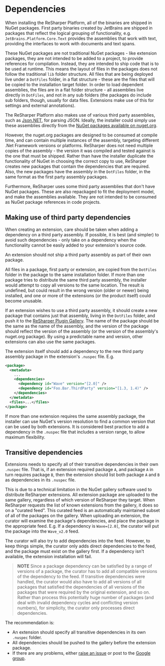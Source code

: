 ---
---

# Dependencies

When installing the ReSharper Platform, all of the binaries are shipped in NuGet packages. First party binaries created by JetBrains are shipped in packages that reflect the logical grouping of functionality, e.g. `JetBrains.Platform.Core.Text` provides the assemblies that work with text, providing the interfaces to work with documents and text spans.

These NuGet packages are not traditional NuGet packages - like extension packages, they are not intended to be added to a project, to provide references for compilation. Instead, they are intended to ship code that is to be used at runtime. This means the layout of files in the packages does not follow the traditional `lib` folder structure. All files that are being deployed live under a `DotFiles` folder, in a flat structure - these are the files that will be copied to the installation target folder. In order to load dependent assemblies, the files are in a flat folder structure - all assemblies live directly in `DotFiles`, and not in any sub folders (the packages do include sub folders, though, usually for data files. Extensions make use of this for settings and external annotations).

The ReSharper Platform also makes use of various third party assemblies, such as [Json.NET](http://www.newtonsoft.com/json), for parsing JSON. Ideally, the installer could simply use these assemblies directly from the [NuGet packages available on nuget.org](https://www.nuget.org/packages/Newtonsoft.Json/).

However, the nuget.org packages are designed to be consumed at compile time, and can contain multiple instances of the assembly, targeting different .Net Framework versions or platforms. ReSharper does not need multiple copies of the assembly - the version it was compiled and tested against is the one that must be shipped. Rather than have the installer duplicate the functionality of NuGet in choosing the correct copy to use, ReSharper creates new packages that contain the dependencies that are required. Also, the new packages have the assembly in the `DotFiles` folder, in the same format as the first party assembly packages.

Furthermore, ReSharper uses some third party assemblies that don't have NuGet packages. These are also repackaged to fit the deployment model, and make the assemblies available. They are not intended to be consumed as NuGet package references in code projects.

## Making use of third party dependencies

When creating an extension, care should be taken when adding a dependency on a third party assembly. If possible, it is best (and simpler) to avoid such dependencies - only take on a dependency when the functionality cannot be easily added to your extension's source code.

An extension should not ship a third party assembly as part of their own package.

All files in a package, first party or extension, are copied from the `DotFiles` folder in the package to the same installation folder. If more than one package tries to distribute the same third party assembly, the installer would attempt to copy all versions to the same location. The result is undefined, but could result in the wrong version (older or newer) being installed, and one or more of the extensions (or the product itself) could become unusable.

If an extension wishes to use a third party assembly, it should create a new package that contains just that assembly, living in the `DotFiles` folder, and push it to the [ReSharper Plugin Gallery](https://resharper-plugins.jetbrains.com). The name of the package should be the same as the name of the assembly, and the version of the package should reflect the version of the assembly (or the version of the assembly's nuget.org package). By using a predictable name and version, other extensions can also use the same packages.

The extension itself should add a dependency to the new third party assembly package in the extension's `.nuspec` file. E.g.

```xml
<package>
  <metadata>
    ...
    <dependencies>
      <dependency id="Wave" version="[2.0]" />
      <dependency id="Foo.Bar.ThirdParty" version="[1.3, 1.4)" />
    </dependencies>
  </metadata>
  <files>...</files>
</package>
```

If more than one extension requires the same assembly package, the installer can use NuGet's version resolution to find a common version that can be used by both extensions. It is considered best practice to add a dependency in the `.nuspec` file that includes a version range, to allow maximum flexibility.

## Transitive dependencies

Extensions needs to specify all of their transitive dependencies in their own `.nuspec` file. That is, if an extension required package `A`, and package `A` in turn requires package `B`, then the extension should list both package `A` and `B` as dependencies in its `.nuspec` file.

This is due to a technical limitation in the NuGet gallery software used to distribute ReSharper extensions. All extension package are uploaded to the same gallery, regardless of which version of ReSharper they target. When ReSharper requests the list of known extensions from the gallery, it does so on a "curated feed". This curated feed is an automatically maintained subset of all of the packages on the gallery. When uploading an extension, the curator will examine the package's dependencies, and place the package in the appropriate feed. E.g. If a dependency is `Wave=[2.0]`, the curator will put the package into the `Wave_v2.0` feed.

The curator will also try to add dependencies into the feed. However, to keep things simple, the curator only adds direct dependencies to the feed, and the package must exist on the gallery first. If a dependency isn't available, the extension installation will fail.

> **NOTE** Since a package dependency can be satisfied by a range of versions of a package, the curator has to add all compatible versions of the dependency to the feed. If transitive dependencies were handled, the curator would also have to add all versions of all packages that satisfied the dependencies of all versions of the packages that were required by the original extension, and so on. Rather than process this potentially huge number of packages (and deal with invalid dependency cycles and conflicting version numbers), for simplicity, the curator only processes direct dependencies.

The recommendation is:

* An extension should specify all transitive dependencies in its own `.nuspec` folder.
* All dependencies should be pushed to the gallery before the extension package.
* If there are any problems, either [raise an issue](https://youtrack.jetbrains.com/newIssue?project=RSRP&clearDraft=true&c=) or post to the [Google group](https://groups.google.com/forum/#!forum/resharper-plugins).
